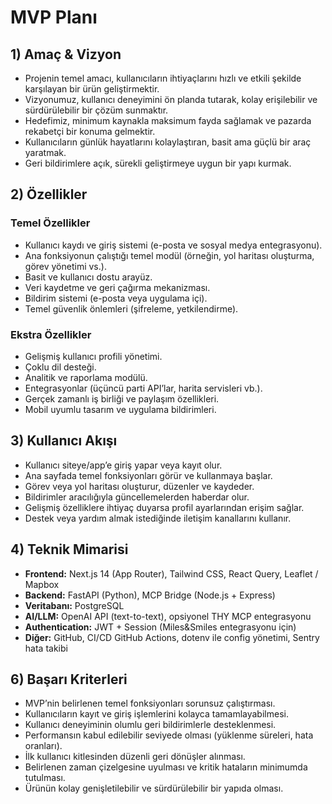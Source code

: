 # MVP Planı

## 1) Amaç & Vizyon
- Projenin temel amacı, kullanıcıların ihtiyaçlarını hızlı ve etkili şekilde karşılayan bir ürün geliştirmektir.
- Vizyonumuz, kullanıcı deneyimini ön planda tutarak, kolay erişilebilir ve sürdürülebilir bir çözüm sunmaktır.
- Hedefimiz, minimum kaynakla maksimum fayda sağlamak ve pazarda rekabetçi bir konuma gelmektir.
- Kullanıcıların günlük hayatlarını kolaylaştıran, basit ama güçlü bir araç yaratmak.
- Geri bildirimlere açık, sürekli geliştirmeye uygun bir yapı kurmak.

## 2) Özellikler

### Temel Özellikler
- Kullanıcı kaydı ve giriş sistemi (e-posta ve sosyal medya entegrasyonu).
- Ana fonksiyonun çalıştığı temel modül (örneğin, yol haritası oluşturma, görev yönetimi vs.).
- Basit ve kullanıcı dostu arayüz.
- Veri kaydetme ve geri çağırma mekanizması.
- Bildirim sistemi (e-posta veya uygulama içi).
- Temel güvenlik önlemleri (şifreleme, yetkilendirme).

### Ekstra Özellikler
- Gelişmiş kullanıcı profili yönetimi.
- Çoklu dil desteği.
- Analitik ve raporlama modülü.
- Entegrasyonlar (üçüncü parti API’lar, harita servisleri vb.).
- Gerçek zamanlı iş birliği ve paylaşım özellikleri.
- Mobil uyumlu tasarım ve uygulama bildirimleri.

## 3) Kullanıcı Akışı
- Kullanıcı siteye/app’e giriş yapar veya kayıt olur.
- Ana sayfada temel fonksiyonları görür ve kullanmaya başlar.
- Görev veya yol haritası oluşturur, düzenler ve kaydeder.
- Bildirimler aracılığıyla güncellemelerden haberdar olur.
- Gelişmiş özelliklere ihtiyaç duyarsa profil ayarlarından erişim sağlar.
- Destek veya yardım almak istediğinde iletişim kanallarını kullanır.

## 4) Teknik Mimarisi

- **Frontend:** Next.js 14 (App Router), Tailwind CSS, React Query, Leaflet / Mapbox
- **Backend:** FastAPI (Python), MCP Bridge (Node.js + Express)
- **Veritabanı:** PostgreSQL
- **AI/LLM:** OpenAI API (text-to-text), opsiyonel THY MCP entegrasyonu
- **Authentication:** JWT + Session (Miles&Smiles entegrasyonu için)
- **Diğer:** GitHub, CI/CD GitHub Actions, dotenv ile config yönetimi, Sentry hata takibi

## 6) Başarı Kriterleri
- MVP’nin belirlenen temel fonksiyonları sorunsuz çalıştırması.
- Kullanıcıların kayıt ve giriş işlemlerini kolayca tamamlayabilmesi.
- Kullanıcı deneyiminin olumlu geri bildirimlerle desteklenmesi.
- Performansın kabul edilebilir seviyede olması (yüklenme süreleri, hata oranları).
- İlk kullanıcı kitlesinden düzenli geri dönüşler alınması.
- Belirlenen zaman çizelgesine uyulması ve kritik hataların minimumda tutulması.
- Ürünün kolay genişletilebilir ve sürdürülebilir bir yapıda olması.
